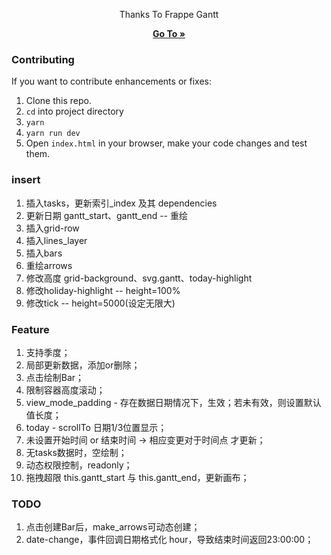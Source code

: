 <div align="center">
    <p>Thanks To Frappe Gantt</p>
    <a href="https://frappe.github.io/gantt">
        <b>Go To »</b>
    </a>
</div>

### Contributing

If you want to contribute enhancements or fixes:

1. Clone this repo.
2. `cd` into project directory
3. `yarn`
4. `yarn run dev`
5. Open `index.html` in your browser, make your code changes and test them.

### insert
1. 插入tasks，更新索引_index 及其 dependencies
2. 更新日期 gantt_start、gantt_end -- 重绘
3. 插入grid-row
4. 插入lines_layer
5. 插入bars
6. 重绘arrows
7. 修改高度 grid-background、svg.gantt、today-highlight
8. 修改holiday-highlight -- height=100%
9. 修改tick -- height=5000(设定无限大)


### Feature
1. 支持季度；
2. 局部更新数据，添加or删除；
3. 点击绘制Bar；
4. 限制容器高度滚动；
5. view_mode_padding - 存在数据日期情况下，生效；若未有效，则设置默认值长度；
6. today - scrollTo 日期1/3位置显示；
7. 未设置开始时间 or 结束时间 -> 相应变更对于时间点 才更新；
8. 无tasks数据时，空绘制；
9. 动态权限控制，readonly；
10. 拖拽超限 this.gantt_start 与 this.gantt_end，更新画布；

### TODO
1. 点击创建Bar后，make_arrows可动态创建；
2. date-change，事件回调日期格式化 hour，导致结束时间返回23:00:00；